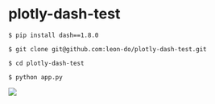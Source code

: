 # plotly-dash-test

`$ pip install dash==1.8.0`

`$ git clone git@github.com:leon-do/plotly-dash-test.git`

`$ cd plotly-dash-test`

`$ python app.py`

![](https://imgur.com/Tayn1tm.png)
